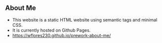 ## About Me 

* This website is a static HTML website using semantic tags and minimal CSS. 
* It is currently hosted on Github Pages.
* https://wflores230.github.io/prework-about-me/
